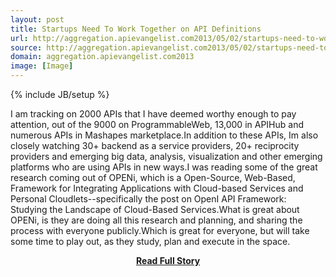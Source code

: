 ```yaml
---
layout: post
title: Startups Need To Work Together on API Definitions
url: http://aggregation.apievangelist.com2013/05/02/startups-need-to-work-together-on-api-definitions/
source: http://aggregation.apievangelist.com2013/05/02/startups-need-to-work-together-on-api-definitions/
domain: aggregation.apievangelist.com2013
image: [Image]
---
```

{% include JB/setup %}<p>I am tracking on 2000 APIs that I have deemed worthy enough to pay attention, out of the 9000 on ProgrammableWeb, 13,000 in APIHub and numerous APIs in Mashapes marketplace.In addition to these APIs, Im also closely watching 30+ backend as a service providers, 20+ reciprocity providers and emerging big data, analysis, visualization and other emerging platforms who are using APIs in new ways.I was reading some of the great research coming out of OPENi, which is a Open-Source, Web-Based, Framework for Integrating Applications with Cloud-based Services and Personal Cloudlets--specifically the post on OpenI API Framework: Studying the Landscape of Cloud-Based Services.What is great about OPENi, is they are doing all this research and planning, and sharing the process with everyone publicly.Which is great for everyone, but will take some time to play out, as they study, plan and execute in the space.</p>
<center><p><a href="http://aggregation.apievangelist.com2013/05/02/startups-need-to-work-together-on-api-definitions/" style='padding:25px; font-sze:18px; font-weight: bold;'>Read Full Story</a></p></center>
